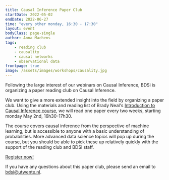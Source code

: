 ```yaml
---
title: Causal Inference Paper Club
startDate: 2022-05-02
endDate: 2022-06-27
time: "every other monday, 16:30 - 17:30"
layout: event
bodyClass: page-single
author: Anna Machens
tags:
    - reading club
    - causality
    - causal networks
    - observational data
frontpage: true
image: /assets/images/workshops/causality.jpg
---
```


Following the large interest of our webinars on Causal Inference, BDSi is organizing a paper reading club on Causal Inference.

We want to give a more extended insight into the field by organizing a paper club. Using the materials and reading list of Brady Neal's [Introduction to Causal Inference course](https://www.bradyneal.com/causal-inference-course), we will read one paper every two weeks, starting monday May 2nd, 16h30-17h30.

The course covers causal inference from the perspective of machine learning, but is accessible to anyone with a basic understanding of probabilities. More advanced data science topics will pop up during the course, but you should be able to pick these up relatively quickly with the support of the reading club and BDSi staff.

<a class="button" href="mailto:bdsi@utwente.nl?subject=paperclub causal inference&body=I would like to join the paper club on causal inference!">Register now!</a>

If you have any questions about this paper club, please send an email to <bdsi@utwente.nl>.
